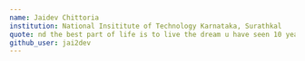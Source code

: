 ```yaml
---
name: Jaidev Chittoria 
institution: National Insititute of Technology Karnataka, Surathkal
quote: nd the best part of life is to live the dream u have seen 10 years past, work hard to make it real
github_user: jai2dev
---
```


